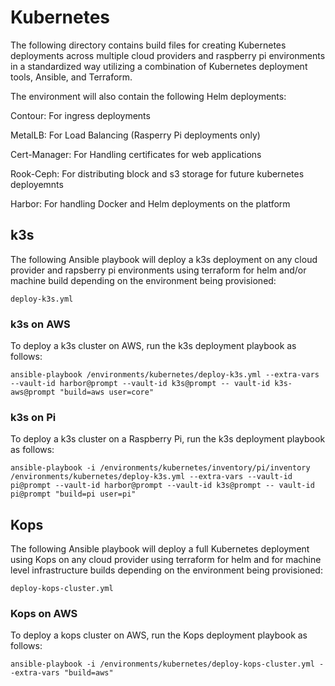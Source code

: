 # Kubernetes

The following directory contains build files for creating Kubernetes deployments across multiple cloud providers and raspberry pi environments in a standardized way utilizing a combination of Kubernetes deployment tools, Ansible, and Terraform.

The environment will also contain the following Helm deployments:

Contour: For ingress deployments

MetalLB: For Load Balancing (Rasperry Pi deployments only)

Cert-Manager: For Handling certificates for web applications

Rook-Ceph: For distributing block and s3 storage for future kubernetes deployemnts

Harbor: For handling Docker and Helm deployments on the platform

## k3s

The following Ansible playbook will deploy a k3s deployment on any cloud provider and rapsberry pi environments using terraform for helm and/or machine build depending on the environment being provisioned:

```
deploy-k3s.yml
```

### k3s on AWS

To deploy a k3s cluster on AWS, run the k3s deployment playbook as follows:

```
ansible-playbook /environments/kubernetes/deploy-k3s.yml --extra-vars --vault-id harbor@prompt --vault-id k3s@prompt -- vault-id k3s-aws@prompt "build=aws user=core"
```

### k3s on Pi

To deploy a k3s cluster on a Raspberry Pi, run the k3s deployment playbook as follows:

```
ansible-playbook -i /environments/kubernetes/inventory/pi/inventory /environments/kubernetes/deploy-k3s.yml --extra-vars --vault-id pi@prompt --vault-id harbor@prompt --vault-id k3s@prompt -- vault-id pi@prompt "build=pi user=pi"
```

## Kops

The following Ansible playbook will deploy a full Kubernetes deployment using Kops on any cloud provider using terraform for helm and for machine level infrastructure builds depending on the environment being provisioned:

```
deploy-kops-cluster.yml
```

### Kops on AWS

To deploy a kops cluster on AWS, run the Kops deployment playbook as follows:

```
ansible-playbook -i /environments/kubernetes/deploy-kops-cluster.yml --extra-vars "build=aws"
```